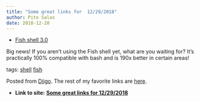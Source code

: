 ```yaml
---
title: "Some great links for  12/29/2018"
author: Pito Salas
date: 2018-12-28
---
```


  * [Fish shell 3.0](<https://www.reddit.com/r/programming/comments/aabai1/fish_shell_30/?st=JQ88H4HL&sh=d8b24ec5>)

Big news! If you aren’t using the Fish shell yet, what are you waiting for?
It’s practically 100% compatible with bash and is 190x better in certain
areas!

tags: [shell](<https://www.diigo.com/user/pitosalas/shell>)
[fish](<https://www.diigo.com/user/pitosalas/fish>)

Posted from [Diigo](<https://www.diigo.com>). The rest of my favorite links
are [here](<https://www.diigo.com/user/pitosalas>).


* **Link to site:** **[Some great links for  12/29/2018](None)**
